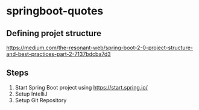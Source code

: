 # springboot-quotes

## Defining projet structure

https://medium.com/the-resonant-web/spring-boot-2-0-project-structure-and-best-practices-part-2-7137bdcba7d3

## Steps

1. Start Spring Boot project using https://start.spring.io/
2. Setup IntelliJ
3. Setup Git Repository
